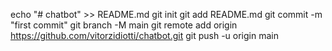 echo "# chatbot" >> README.md
git init
git add README.md
git commit -m "first commit"
git branch -M main
git remote add origin https://github.com/vitorzidiotti/chatbot.git
git push -u origin main
